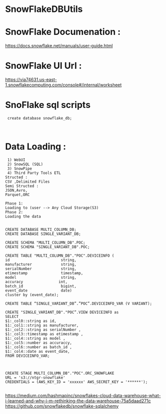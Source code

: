 # SnowFlakeDBUtils

# SnowFlake Documenation :
   https://docs.snowflake.net/manuals/user-guide.html
   
# SnowFlake UI Url :
   https://via74631.us-east-1.snowflakecomputing.com/console#/internal/worksheet

# SnoFlake sql scripts
  ```  
   create database snowflake_db;
   
   

``` 

# Data Loading :
   ```
    1) WebUI  
	2) SnowSQL (SQL)
	3) SnowPipe
	4) Third Party Tools ETL 
Structed :
   CSV ,Delimited Files 
Semi Structed :
  JSON,Avro,
  Parquet,ORC 
  
Phase 1:
  Loading to (user --> Any Cloud Storage(S3)
Phase 2:
 Loading the data 


CREATE DATABASE MULTI_COLUMN_DB;
CREATE DATABASE SINGLE_VARIANT_DB;

CREATE SCHEMA "MULTI_COLUMN_DB".POC;
CREATE SCHEMA "SINGLE_VARIANT_DB".POC;

CREATE TABLE "MULTI_COLUMN_DB"."POC".DEVICEINFO (
id                       string,
manufacturer             string,
serialNumber             string,
etimestamp               timestamp,
model                    string,
accuracy                int,
batch_id                 bigint,
event_date               date)
cluster by (event_date);

CREATE TABLE “SINGLE_VARIANT_DB”.”POC”.DEVICEINFO_VAR (V VARIANT);

CREATE "SINGLE_VARIANT_DB"."POC”.VIEW DEVICEINFO as
SELECT
$1:_col0::string as id,
$1:_col1::string as manufacturer,
$1:_col2::string as serialNumber ,
$1:_col3::timestamp as etimestamp ,
$1:_col4::string as model ,
$1:_col5::number as accuraccy,
$1:_col6::number as batch_id ,
$1:_col4::date as event_date,
FROM DEVICEINFO_VAR;



CREATE STAGE MULTI_COLUMN_DB"."POC".ORC_SNOWFLAKE
URL = 's3://ntgr-snowflake'
CREDENTIALS = (AWS_KEY_ID = 'xxxxxx' AWS_SECRET_KEY = '******');
 

```

	
https://medium.com/hashmapinc/snowflakes-cloud-data-warehouse-what-i-learned-and-why-i-m-rethinking-the-data-warehouse-75a5daad271c
https://github.com/snowflakedb/snowflake-sqlalchemy
	



